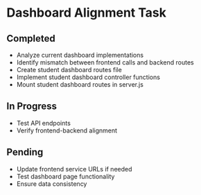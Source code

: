 # Dashboard Alignment Task

## Completed
- Analyze current dashboard implementations
- Identify mismatch between frontend calls and backend routes
- Create student dashboard routes file
- Implement student dashboard controller functions
- Mount student dashboard routes in server.js

## In Progress
- Test API endpoints
- Verify frontend-backend alignment

## Pending
- Update frontend service URLs if needed
- Test dashboard page functionality
- Ensure data consistency
